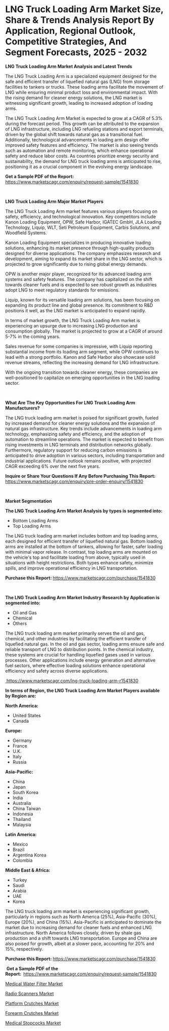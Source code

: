 <p><h1>LNG Truck Loading Arm Market Size, Share & Trends Analysis Report By Application, Regional Outlook, Competitive Strategies, And Segment Forecasts, 2025 - 2032</h1></p><p><strong>LNG Truck Loading Arm Market Analysis and Latest Trends</strong></p>
<p><p>The LNG Truck Loading Arm is a specialized equipment designed for the safe and efficient transfer of liquefied natural gas (LNG) from storage facilities to tankers or trucks. These loading arms facilitate the movement of LNG while ensuring minimal product loss and environmental impact. With the rising demand for cleaner energy solutions, the LNG market is witnessing significant growth, leading to increased adoption of loading arms.</p><p>The LNG Truck Loading Arm Market is expected to grow at a CAGR of 5.3% during the forecast period. This growth can be attributed to the expansion of LNG infrastructure, including LNG refueling stations and export terminals, driven by the global shift towards natural gas as a transitional fuel. Additionally, technological advancements in loading arm design offer improved safety features and efficiency. The market is also seeing trends such as automation and remote monitoring, which enhance operational safety and reduce labor costs. As countries prioritize energy security and sustainability, the demand for LNG truck loading arms is anticipated to rise, positioning it as a crucial component in the evolving energy landscape.</p></p>
<p><strong>Get a Sample PDF of the Report:&nbsp;</strong> <a href="https://www.marketscagr.com/enquiry/request-sample/1541830?utm_campaign=3163&utm_medium=2&utm_source=Github&utm_content=ia&utm_term=10042025&utm_id=lng-truck-loading-arm">https://www.marketscagr.com/enquiry/request-sample/1541830</a></p>
<p>&nbsp;</p>
<p><strong>LNG Truck Loading Arm Major Market Players</strong></p>
<p><p>The LNG Truck Loading Arm market features various players focusing on safety, efficiency, and technological innovation. Key competitors include Kanon Loading Equipment, OPW, Safe Harbor, IGATEC GmbH, JLA Loading Technology, Liquip, WLT, Seti Petroleum Equipment, Carbis Solutions, and Woodfield Systems.</p><p>Kanon Loading Equipment specializes in producing innovative loading solutions, enhancing its market presence through high-quality products designed for diverse applications. The company emphasizes research and development, aiming to expand its market share in the LNG sector, which is projected to grow significantly due to rising global energy demands.</p><p>OPW is another major player, recognized for its advanced loading arm systems and safety features. The company has capitalized on the shift towards cleaner fuels and is expected to see robust growth as industries adopt LNG to meet regulatory standards for emissions.</p><p>Liquip, known for its versatile loading arm solutions, has been focusing on expanding its product line and global presence. Its commitment to R&D positions it well, as the LNG market is anticipated to expand rapidly.</p><p>In terms of market growth, the LNG Truck Loading Arm market is experiencing an upsurge due to increasing LNG production and consumption globally. The market is projected to grow at a CAGR of around 5-7% in the coming years.</p><p>Sales revenue for some companies is impressive, with Liquip reporting substantial income from its loading arm segment, while OPW continues to lead with a strong portfolio. Kanon and Safe Harbor also showcase solid revenue streams, reflecting the increasing demand for LNG infrastructure.</p><p>With the ongoing transition towards cleaner energy, these companies are well-positioned to capitalize on emerging opportunities in the LNG loading sector.</p></p>
<p>&nbsp;</p>
<p><strong>What Are The Key Opportunities For LNG Truck Loading Arm Manufacturers?</strong></p>
<p><p>The LNG truck loading arm market is poised for significant growth, fueled by increased demand for cleaner energy solutions and the expansion of natural gas infrastructure. Key trends include advancements in loading arm technology, emphasizing safety and efficiency, and the adoption of automation to streamline operations. The market is expected to benefit from rising investments in LNG terminals and distribution networks globally. Furthermore, regulatory support for reducing carbon emissions is anticipated to drive adoption in various sectors, including transportation and industrial applications. Future outlook remains positive, with projected CAGR exceeding 6% over the next five years.</p></p>
<p><strong>Inquire or Share Your Questions If Any Before Purchasing This Report:</strong> <a href="https://www.marketscagr.com/enquiry/pre-order-enquiry/1541830?utm_campaign=3163&utm_medium=2&utm_source=Github&utm_content=ia&utm_term=10042025&utm_id=lng-truck-loading-arm">https://www.marketscagr.com/enquiry/pre-order-enquiry/1541830</a></p>
<p>&nbsp;</p>
<p><strong>Market Segmentation</strong></p>
<p><strong>The LNG Truck Loading Arm Market Analysis by types is segmented into:</strong></p>
<p><ul><li>Bottom Loading Arms</li><li>Top Loading Arms</li></ul></p>
<p><p>The LNG truck loading arm market includes bottom and top loading arms, each designed for efficient transfer of liquefied natural gas. Bottom loading arms are installed at the bottom of tankers, allowing for faster, safer loading with minimal vapor release. In contrast, top loading arms are mounted on the vehicle's top and facilitate loading from above, typically used in situations with height restrictions. Both types enhance safety, minimize spills, and improve operational efficiency in LNG transportation.</p></p>
<p><strong>Purchase this Report:&nbsp;</strong><a href="https://www.marketscagr.com/purchase/1541830?utm_campaign=3163&utm_medium=2&utm_source=Github&utm_content=ia&utm_term=10042025&utm_id=lng-truck-loading-arm">https://www.marketscagr.com/purchase/1541830</a></p>
<p>&nbsp;</p>
<p><strong>The LNG Truck Loading Arm Market Industry Research by Application is segmented into:</strong></p>
<p><ul><li>Oil and Gas</li><li>Chemical</li><li>Others</li></ul></p>
<p><p>The LNG truck loading arm market primarily serves the oil and gas, chemical, and other industries by facilitating the efficient transfer of liquefied natural gas. In the oil and gas sector, loading arms ensure safe and reliable transport of LNG to distribution points. In the chemical industry, these systems are crucial for handling liquefied gases used in various processes. Other applications include energy generation and alternative fuel sectors, where effective loading solutions enhance operational efficiency and safety across diverse applications.</p></p>
<p><a href="https://www.marketscagr.com/lng-truck-loading-arm-r1541830?utm_campaign=3163&utm_medium=2&utm_source=Github&utm_content=ia&utm_term=10042025&utm_id=lng-truck-loading-arm">&nbsp;https://www.marketscagr.com/lng-truck-loading-arm-r1541830</a></p>
<p><strong>In terms of Region, the LNG Truck Loading Arm Market Players available by Region are:</strong></p>
<p>
    <p> <strong> North America: </strong>
        <ul>
            <li>United States</li>
            <li>Canada</li>
        </ul>
        </p> 
    <p> <strong> Europe: </strong>
        <ul>
            <li>Germany</li>
            <li>France</li>
            <li>U.K.</li>
            <li>Italy</li>
            <li>Russia</li>
        </ul>
        </p> 
    <p> <strong> Asia-Pacific: </strong>
        <ul>
            <li>China</li>
            <li>Japan</li>
            <li>South Korea</li>
            <li>India</li>
            <li>Australia</li>
            <li>China Taiwan</li>
            <li>Indonesia</li>
            <li>Thailand</li>
            <li>Malaysia</li>
        </ul>
        </p> 
    <p> <strong> Latin America: </strong>
        <ul>
            <li>Mexico</li>
            <li>Brazil</li>
            <li>Argentina Korea</li>
            <li>Colombia</li>
        </ul>
        </p> 
    <p> <strong> Middle East & Africa: </strong>
        <ul>
            <li>Turkey</li>
            <li>Saudi</li>
            <li>Arabia</li>
            <li>UAE</li>
            <li>Korea</li>
        </ul>
    </p>
    </p>
<p><p>The LNG truck loading arm market is experiencing significant growth, particularly in regions such as North America (25%), Asia-Pacific (30%), Europe (20%), and China (15%). Asia-Pacific is anticipated to dominate the market due to increasing demand for cleaner fuels and enhanced LNG infrastructure. North America follows closely, driven by shale gas production and a shift towards LNG transportation. Europe and China are also poised for growth, albeit at a slower pace, accounting for 20% and 15%, respectively.</p></p>
<p><strong>Purchase this Report: </strong><a href="https://www.marketscagr.com/purchase/1541830?utm_campaign=3163&utm_medium=2&utm_source=Github&utm_content=ia&utm_term=10042025&utm_id=lng-truck-loading-arm">https://www.marketscagr.com/purchase/1541830</a></p>
<p>&nbsp;<strong>Get a Sample PDF of the Report:&nbsp;&nbsp;</strong><a href="https://www.marketscagr.com/enquiry/request-sample/1541830?utm_campaign=3163&utm_medium=2&utm_source=Github&utm_content=ia&utm_term=10042025&utm_id=lng-truck-loading-arm">https://www.marketscagr.com/enquiry/request-sample/1541830</a></p>
<p><strong></strong></p>
<p><p><a href="https://www.linkedin.com/pulse/detailed-report-medical-water-filter-market-value-segments-qklfc?utm_campaign=3163&utm_medium=2&utm_source=Github&utm_content=ia&utm_term=10042025&utm_id=lng-truck-loading-arm">Medical Water Filter Market</a></p><p><a href="https://github.com/naulasulakr0/Market-Research-Report-List-1/blob/main/radio-scanners-market.md?utm_campaign=3163&utm_medium=2&utm_source=Github&utm_content=ia&utm_term=10042025&utm_id=lng-truck-loading-arm">Radio Scanners Market</a></p><p><a href="https://www.linkedin.com/pulse/key-trends-growth-drivers-platform-crutches-market-striking-pw3gc?utm_campaign=3163&utm_medium=2&utm_source=Github&utm_content=ia&utm_term=10042025&utm_id=lng-truck-loading-arm">Platform Crutches Market</a></p><p><a href="https://www.linkedin.com/pulse/growth-journey-forearm-crutches-market-uncovering-123-4k9pc?utm_campaign=3163&utm_medium=2&utm_source=Github&utm_content=ia&utm_term=10042025&utm_id=lng-truck-loading-arm">Forearm Crutches Market</a></p><p><a href="https://www.linkedin.com/pulse/projected-growth-medical-stopcocks-market-size-scope-analysis-mjlpc?utm_campaign=3163&utm_medium=2&utm_source=Github&utm_content=ia&utm_term=10042025&utm_id=lng-truck-loading-arm">Medical Stopcocks Market</a></p></p>